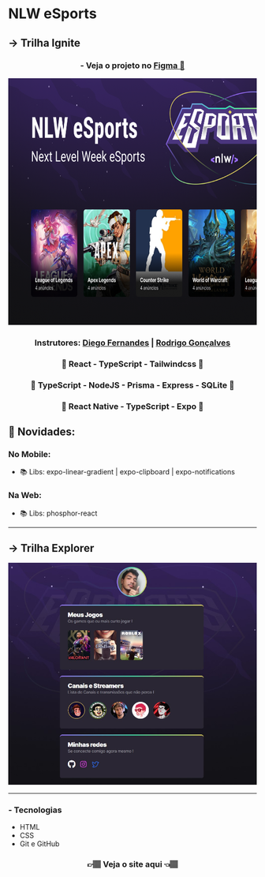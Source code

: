 <h1>NLW eSports</h1>
<h2>-> Trilha Ignite</h2>
<div align='center'>
    <h3>- Veja o projeto no <a href='https://www.figma.com/community/file/1150897317533332617'>Figma 🔖</a> </h3>
    <img height='500' src="https://github.com/carlos09v/NLWs_Rocketseat/blob/main/NLWs/9_NLWeSports/Trilha_Ignite/web/src/assets/Capa.png?raw=true" alt="NLW_eSports_Ignite_Capa">
    <h3>Instrutores: <a href='https://github.com/diego3g'>Diego Fernandes</a> | <a href='https://github.com/rodrigorgtic'>Rodrigo Gonçalves</a></h3>
    <h3>🩵 React - TypeScript - Tailwindcss  🩵</h3>
    <h3>💚 TypeScript - NodeJS - Prisma - Express - SQLite 💚</h3>
    <h3>💜 React Native - TypeScript - Expo 💜</h3>
</div>

<h2>💫 Novidades:</h2>
<h3>No Mobile:</h3>
<ul>
<li>📚 Libs: expo-linear-gradient | expo-clipboard | expo-notifications</li>
</ul>
<h3>Na Web:</h3>
<ul>
<li>📚 Libs: phosphor-react</li>
</ul>

<hr>

<h2>-> Trilha Explorer</h2>
<div align='center'>
    <img src="https://github.com/carlos09v/NLWs_Rocketseat/blob/main/NLWs/9_NLWeSports/Trilha_Explorer/preview.jpg" width='600'>
</div>
<hr>
<h3>- Tecnologias</h3>
<ul>
    <li>HTML</li>
    <li>CSS</li>
    <li>Git e GitHub</li>
</ul>
<h3 align='center' href="https://carlos09v.github.io/NLWs_Rocketseat/NLWs/9_NLWeSports/Trilha_Explorer" target="_blank">👉🏽 Veja o site aqui 👈🏽</h3>
